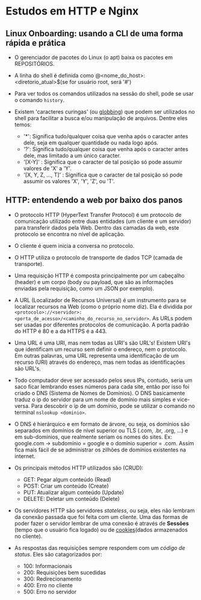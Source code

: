 <h1>Estudos em HTTP e Nginx</h1>

<h2>Linux Onboarding: usando a CLI de uma forma rápida e prática</h2>

* O gerenciador de pacotes do Linux (o apt) baixa os pacotes em REPOSITÓRIOS.

* A linha do shell é definida como <usuario>@<nome_do_host>:<diretorio_atual>$(se for usuário root, será '#')

* Para ver todos os comandos utilizados na sessão do shell, pode se usar o comando `history`.

* Existem 'caracteres curingas' (ou <a href="https://pt.linux-console.net/?p=17454">globbing</a>) que podem ser utilizados no shell para facilitar a busca e/ou manipulação de arquivos. Dentre eles temos:
    *  '*': Significa tudo/qualquer coisa que venha após o caracter antes dele, seja em qualquer quantidade ou nada logo após.
    *  '?': Significa tudo/qualquer coisa que venha após o caracter antes dele, mas limitado a um único caracter.
    *  '[X-Y]' : Significa que o caracter de tal posição só pode assumir valores de 'X' a 'Y'.
    *  '[X, Y, Z, ..., T]' : Significa que o caracter de tal posição só pode assumir os valores 'X', 'Y', 'Z', ou 'T'.

<h2>HTTP: entendendo a web por baixo dos panos</h2>

* O protocolo HTTP (HyperText Transfer Protocol) é um protocolo de comunicação utilizado entre duas entidades (um cliente e um servidor) para transferir dados pela Web. Dentro das camadas da web, este protocolo se encontra no nível de aplicação.

* O cliente é quem inicia a conversa no protocolo.

* O HTTP utiliza o protocolo de transporte de dados TCP (camada de transporte).

* Uma requisição HTTP é composta principalmente por um cabeçalho (header) e um corpo (body ou payload, que são as informações enviadas pela requisição, como um JSON por exemplo).

* A URL (Localizador de Recursos Universal) é um instrumento para se localizar recursos na Web (como o próprio nome diz). Ela é dividida por `<protocolo>://<servidor>:<porta_de_acesso>/<caminho_do_recurso_no_servidor>`. As URLs podem ser usadas por diferentes protocolos de comunicação. A porta padrão do HTTP é 80 e a da HTTPS é a 443.

* Uma URL é uma URI, mas nem todas as URI's são URL's! Existem URI's que identificam um recurso sem definir o endereço, nem o protocolo. Em outras palavras, uma URL representa uma identificação de um recurso (URI) através do endereço, mas nem todas as identificações são URL's.

* Todo computador deve ser acessado pelos seus IPs, contudo, seria um saco ficar lembrando esses números para cada site, então por isso foi criado o DNS (Sistema de Nomes de Domínios). O DNS basicamente traduz o ip do servidor para um nome de domínio mais simples e vice-versa. Para descobrir o ip de um domínio, pode se utilizar o comando no terminal `nslookup <dominio>`.

* O DNS é hierárquico e em formato de árvore, ou seja, os domínios são separados em domínios de nível superior ou TLS  (.com, .br, .org, ...) e em sub-domínios, que realmente seriam os nomes do sites. Ex: google.com -> subdomínio = google e o domínio superior = .com. Assim fica mais fácil de se administrar os zilhões de domínios existentes na internet.

* Os principais métodos HTTP utilizados são (CRUD):
    * GET: Pegar algum conteúdo (Read)
    * POST: Criar um conteúdo (Create)
    * PUT: Atualizar algum conteúdo (Update)
    * DELETE: Deletar um conteúdo (Delete)

* Os servidores HTTP são servidores _stateless_, ou seja, eles não lembram da conexão passada que foi feita com um cliente. Uma das formas de poder fazer o servidor lembrar de uma conexão é através de **Sessões** (tempo que o usuário fica logado) ou de <a href="https://www.alura.com.br/artigos/o-que-sao-cookies-como-funcionam">cookies</a>(dados armazenados no cliente).

* As respostas das requisições sempre respondem com um _código de status_. Eles são catagorizados por:
    * 100: Informacionais
    * 200: Requisições bem sucedidas
    * 300: Redirecionamento
    * 400: Erro no cliente
    * 500: Erro no servidor